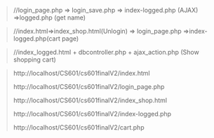 


>//login_page.php => login_save.php => index-logged.php (AJAX) =>logged.php (get name)

>//index.html=>index_shop.html(Unlogin) => login_page.php =>index-logged.php(cart page)

>//index_logged.html + dbcontroller.php + ajax_action.php (Show shopping cart) 

     

>http://localhost/CS601/cs601finalV2/index.html
>
>http://localhost/CS601/cs601finalV2/login_page.php
>
>http://localhost/CS601/cs601finalV2/index_shop.html
>
>http://localhost/CS601/cs601finalV2/index-logged.php
>
>http://localhost/CS601/cs601finalV2/cart.php
